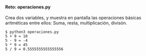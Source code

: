 #### Reto: operaciones.py
Crea dos variables, y muestra en pantalla las operaciones básicas aritméticas entre ellos: Suma, resta, multiplicación, divisón.

```
$ python3 operaciones.py
5 + 9 = 10
5 - 9 = -4
5 * 9 = 45
5 / 9 = 0.5555555555555556
```